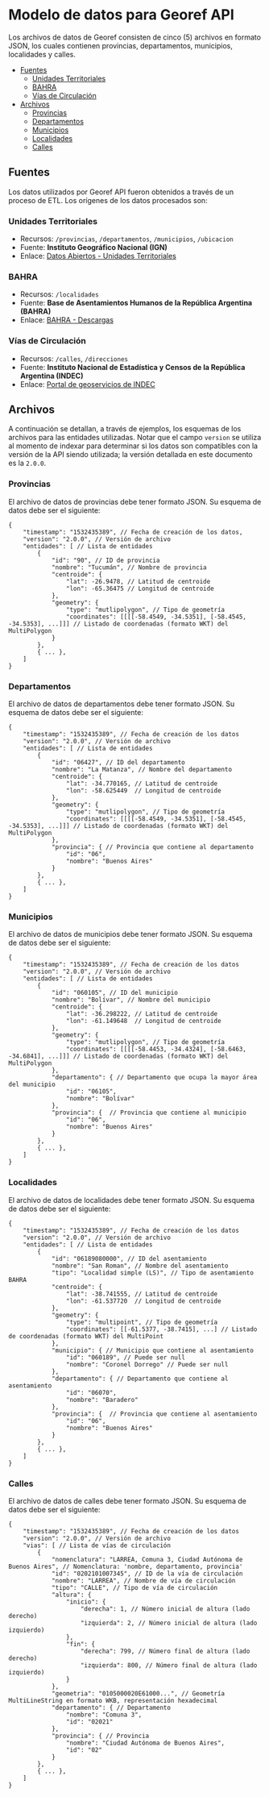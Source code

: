 # Modelo de datos para Georef API

Los archivos de datos de Georef consisten de cinco (5) archivos en formato JSON, los cuales contienen provincias, departamentos, municipios, localidades y calles.

<!-- START doctoc generated TOC please keep comment here to allow auto update -->
<!-- DON'T EDIT THIS SECTION, INSTEAD RE-RUN doctoc TO UPDATE -->
 

- [Fuentes](#fuentes)
    - [Unidades Territoriales](#unidades-territoriales)
    - [BAHRA](#bahra)
    - [Vías de Circulación](#vias-de-circulacion)
- [Archivos](#archivos)
    - [Provincias](#provincias)
    - [Departamentos](#departamentos)
    - [Municipios](#municipios)
    - [Localidades](#localidades)
    - [Calles](#calles)

<!-- END doctoc generated TOC please keep comment here to allow auto update -->

## Fuentes
Los datos utilizados por Georef API fueron obtenidos a través de un proceso de ETL. Los orígenes de los datos procesados son:

### Unidades Territoriales
- Recursos: `/provincias`, `/departamentos`, `/municipios`, `/ubicacion`
- Fuente: **Instituto Geográfico Nacional (IGN)**
- Enlace: [Datos Abiertos - Unidades Territoriales](http://datos.gob.ar/dataset/ign-unidades-territoriales)

### BAHRA
- Recursos: `/localidades`
- Fuente: **Base de Asentamientos Humanos de la República Argentina (BAHRA)**
- Enlace: [BAHRA - Descargas](http://www.bahra.gob.ar/)

### Vías de Circulación
- Recursos: `/calles`, `/direcciones`
- Fuente: **Instituto Nacional de Estadística y Censos de la República Argentina (INDEC)**
- Enlace: [Portal de geoservicios de INDEC](https://geoservicios.indec.gov.ar/nomenclador-vias-de-circulacion/?contenido=descargas)

## Archivos
A continuación se detallan, a través de ejemplos, los esquemas de los archivos para las entidades utilizadas. Notar que el campo `version` se utiliza al momento de indexar para determinar si los datos son compatibles con la versión de la API siendo utilizada; la versión detallada en este documento es la `2.0.0`.

### Provincias
El archivo de datos de provincias debe tener formato JSON. Su esquema de datos debe ser el siguiente:
```
{
	"timestamp": "1532435389", // Fecha de creación de los datos,
	"version": "2.0.0", // Versión de archivo
	"entidades": [ // Lista de entidades
		{
			"id": "90", // ID de provincia
			"nombre": "Tucumán", // Nombre de provincia
			"centroide": {
				"lat": -26.9478, // Latitud de centroide
				"lon": -65.36475 // Longitud de centroide
			},
			"geometry": {
				"type": "mutlipolygon", // Tipo de geometría
				"coordinates": [[[[-58.4549, -34.5351], [-58.4545, -34.5353], ...]]] // Listado de coordenadas (formato WKT) del MultiPolygon
			}
		},
		{ ... },
	]
}
```

### Departamentos
El archivo de datos de departamentos debe tener formato JSON. Su esquema de datos debe ser el siguiente:
```
{
	"timestamp": "1532435389", // Fecha de creación de los datos
	"version": "2.0.0", // Versión de archivo
	"entidades": [ // Lista de entidades
		{
			"id": "06427", // ID del departamento
			"nombre": "La Matanza", // Nombre del departamento
			"centroide": {
				"lat": -34.770165, // Latitud de centroide
				"lon": -58.625449  // Longitud de centroide
			},
			"geometry": {
				"type": "mutlipolygon", // Tipo de geometría
				"coordinates": [[[[-58.4549, -34.5351], [-58.4545, -34.5353], ...]]] // Listado de coordenadas (formato WKT) del MultiPolygon
			},
			"provincia": { // Provincia que contiene al departamento
				"id": "06",
				"nombre": "Buenos Aires"
			}
		},
		{ ... },
	]
}
```

### Municipios
El archivo de datos de municipios debe tener formato JSON. Su esquema de datos debe ser el siguiente:
```
{
	"timestamp": "1532435389", // Fecha de creación de los datos
	"version": "2.0.0", // Versión de archivo
	"entidades": [ // Lista de entidades
		{
			"id": "060105", // ID del municipio
			"nombre": "Bolívar", // Nombre del municipio
			"centroide": {
				"lat": -36.298222, // Latitud de centroide
				"lon": -61.149648  // Longitud de centroide
			},
			"geometry": {
				"type": "mutlipolygon", // Tipo de geometría
				"coordinates": [[[[-58.4453, -34.4324], [-58.6463, -34.6841], ...]]] // Listado de coordenadas (formato WKT) del MultiPolygon
			},
			"departamento": { // Departamento que ocupa la mayor área del municipio
				"id": "06105",
				"nombre": "Bolívar"
			},
			"provincia": {  // Provincia que contiene al municipio
				"id": "06",
				"nombre": "Buenos Aires"
			}
		},
		{ ... },
	]
}
```

### Localidades
El archivo de datos de localidades debe tener formato JSON. Su esquema de datos debe ser el siguiente:
```
{
	"timestamp": "1532435389", // Fecha de creación de los datos
	"version": "2.0.0", // Versión de archivo
	"entidades": [ // Lista de entidades
		{
			"id": "06189080000", // ID del asentamiento
			"nombre": "San Roman", // Nombre del asentamiento
			"tipo": "Localidad simple (LS)", // Tipo de asentamiento BAHRA
			"centroide": {
				"lat": -38.741555, // Latitud de centroide
				"lon": -61.537720  // Longitud de centroide
			},
			"geometry": {
				"type": "multipoint", // Tipo de geometría
				"coordinates": [[-61.5377, -38.7415], ...] // Listado de coordenadas (formato WKT) del MultiPoint
			},
			"municipio": { // Municipio que contiene al asentamiento
				"id": "060189", // Puede ser null
				"nombre": "Coronel Dorrego" // Puede ser null
			},
			"departamento": { // Departamento que contiene al asentamiento
				"id": "06070",
				"nombre": "Baradero"
			},
			"provincia": {  // Provincia que contiene al asentamiento
				"id": "06",
				"nombre": "Buenos Aires"
			}
		},
		{ ... },
	]
}
```

### Calles
El archivo de datos de calles debe tener formato JSON. Su esquema de datos debe ser el siguiente:
```
{
	"timestamp": "1532435389", // Fecha de creación de los datos
	"version": "2.0.0", // Versión de archivo
	"vias": [ // Lista de vías de circulación
		{
			"nomenclatura": "LARREA, Comuna 3, Ciudad Autónoma de Buenos Aires", // Nomenclatura: 'nombre, departamento, provincia'
			"id": "0202101007345", // ID de la vía de circulación
			"nombre": "LARREA", // Nombre de vía de circulación
			"tipo": "CALLE", // Tipo de vía de circulación
			"altura": {
				"inicio": {
					"derecha": 1, // Número inicial de altura (lado derecho)
					"izquierda": 2, // Número inicial de altura (lado izquierdo)
				},
				"fin": {
					"derecha": 799, // Número final de altura (lado derecho)
					"izquierda": 800, // Número final de altura (lado izquierdo)
				}
			},
			"geometria": "0105000020E61000...", // Geometría MultiLineString en formato WKB, representación hexadecimal
			"departamento": { // Departamento
				"nombre": "Comuna 3",
				"id": "02021"
			},
			"provincia": { // Provincia
				"nombre": "Ciudad Autónoma de Buenos Aires",
				"id": "02"
			}
		},
		{ ... },
	]
}
```
